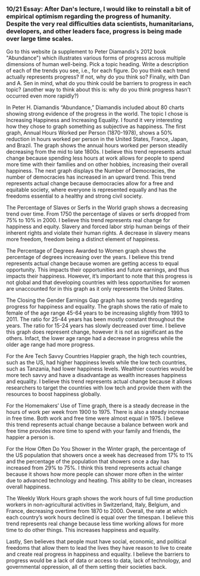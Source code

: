 ### 10/21 Essay: After Dan's lecture, I would like to reinstall a bit of empirical optimism regarding the progress of humanity. Despite the very real difficulties data scientists, humanitarians, developers, and other leaders face, progress is being made over large time scales.
Go to this website (a supplement to Peter Diamandis's 2012 book "Abundance") which illustrates various forms of progress across multiple dimensions of human well-being. Pick a topic heading. Write a description of each of the trends you see, i.e., for each figure. Do you think each trend actually represents progress? If not, why do you think so? Finally, with Dan and A. Sen in mind, what do you think could be barriers to progress in each topic? (another way to think about this is: why do you think progress hasn't occurred even more rapidly?)

In Peter H. Diamandis “Abundance,” Diamandis included about 80 charts showing strong evidence of the progress in the world. The topic I chose is Increasing Happiness and Increasing Equality. I found it very interesting how they chose to graph something as subjective as happiness. The first graph, Annual Hours Worked per Person (1870-1978), shows a 50% reduction in hours worked per person in the United States, France, Japan, and Brazil. The graph shows the annual hours worked per person steadily decreasing from the mid to late 1800s. I believe this trend represents actual change because spending less hours at work allows for people to spend more time with their families and on other hobbies, increasing their overall happiness. 
The next graph displays the Number of Democracies, the number of democracies has increased in an upward trend. This trend represents actual change because democracies allow for a free and equitable society, where everyone is represented equally and has the freedoms essential to a healthy and strong civil society.

The Percentage of Slaves or Serfs in the World graph shows a decreasing trend over time. From 1750 the percentage of slaves or serfs dropped from 75% to 10% in 2000. I believe this trend represents real change for happiness and equity. Slavery and forced labor strip human beings of their inherent rights and violate their human rights. A decrease in slavery means more freedom, freedom being a distinct element of happiness. 

The Percentage of Degrees Awarded to Women graph shows the percentage of degrees increasing over the years. I believe this trend represents actual change because women are getting access to equal opportunity. This impacts their opportunities and future earnings, and thus impacts their happiness. However, it’s important to note that this progress is not global and that developing countries with less opportunities for women are unaccounted for in this graph as it only represents the United States. 
 
The Closing the Gender Earnings Gap graph has some trends regarding progress for happiness and equality. The graph shows the ratio of male to female of the age range 45-64 years to be increasing slightly from 1993 to 2011. The ratio for 25-44 years has been mostly constant throughout the years. The ratio for 15-24 years has slowly decreased over time. I believe this graph does represent change, however it is not as significant as the others. Infact, the lower age range had a decrease in progress while the older age range had more progress. 

For the Are Tech Savvy Countries Happier graph, the high tech countries, such as the US, had higher happiness levels while the low tech countries, such as Tanzania, had lower happiness levels. Wealthier countries would be more tech savvy and have a disadvantage as wealth increases happiness and equality. I believe this trend represents actual change because it allows researchers to target the countries with low tech and provide them with the resources to boost happiness globally.

For the Homemakers’ Use of Time graph, there is a steady decrease in the hours of work per week from 1900 to 1975. There is also a steady increase in free time. Both work and free time were almost equal in 1975. I believe this trend represents actual change because a balance between work and free time provides more time to spend with your family and friends, the happier a person is. 

For the How Often Do You Shower in the Winter graph, the percentage of the US population that showers once a week has decreased from 17% to 1% and the percentage of the population that showers once a day has increased from 29% to 75%. I think this trend represents actual change because it shows how more people can shower more often in the winter due to advanced technology and heating. This ability to be clean, increases overall happiness. 

The Weekly Work Hours graph shows the work hours of full time production workers in non-agricultural activities in Switzerland, Italy, Belgium, and France, decreasing overtime from 1870 to 2000. Overall, the rate at which each country’s work hours declined is equal over the timespan. I believe this trend represents real change because less time working allows for more time to do other things. This increases happiness and equality. 

Lastly, Sen believes that people must have social, economic, and political freedoms that allow them to lead the lives they have reason to live to create and create real progress in happiness and equality. I believe the barriers to progress would be a lack of data or access to data, lack of technology, and governmental oppression, all of them setting their societies back.
